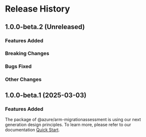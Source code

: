 # Release History

## 1.0.0-beta.2 (Unreleased)

### Features Added

### Breaking Changes

### Bugs Fixed

### Other Changes

## 1.0.0-beta.1 (2025-03-03)

### Features Added

The package of @azure/arm-migrationassessment is using our next generation design principles. To learn more, please refer to our documentation [Quick Start](https://aka.ms/azsdk/js/mgmt/quickstart).
